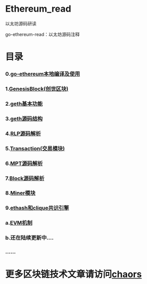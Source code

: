# Ethereum_read

以太坊源码研读

go-ethereum-read：以太坊源码注释

# 目录

### 0.[go-ethereum本地编译及使用](https://github.com/chaors/Ethereum_read/blob/master/Docs/0x00%20go-ethereum本地编译及使用.md)

### 1.[GenesisBlock(创世区块)](https://github.com/chaors/Ethereum_read/blob/master/Docs/0x01GenesisBlock(创世区块).md)

### 2.[geth基本功能](https://github.com/chaors/Ethereum_read/blob/master/Docs/0x02%20geth基本功能.md)

### 3.[geth源码结构](https://github.com/chaors/Ethereum_read/blob/master/Docs/0x03%20geth源码结构.md)

### 4.[RLP源码解析](https://github.com/chaors/Ethereum_read/blob/master/Docs/0x04%20RLP源码解析.md)

### 5.[Transaction(交易模块)](https://github.com/chaors/Ethereum_read/blob/master/Docs/0x05%20Transaction(交易模块)%20.md)

### 6.[MPT源码解析](https://github.com/chaors/Ethereum_read/blob/master/Docs/0x06%20MPT源码解析.md)

### 7.[Block源码解析](https://github.com/chaors/Ethereum_read/blob/master/Docs/0x07%20Block.md)

### 8.[Miner模块](https://github.com/chaors/Ethereum_read/blob/master/Docs/0x08%20Miner%E6%A8%A1%E5%9D%97.md)

### 9.[ethash和clique共识引擎](https://github.com/chaors/Ethereum_read/blob/master/Docs/0x09%20ethash%E5%92%8Cclique%E5%85%B1%E8%AF%86%E5%BC%95%E6%93%8E.md)

### a.[EVM机制](https://github.com/chaors/Ethereum_read/blob/master/Docs/0xa0%20EVM%E6%9C%BA%E5%88%B6%20.md)

### b.还在陆续更新中....

### ......



# 更多区块链技术文章请访问[chaors](https://www.jianshu.com/c/6277257ba30a)


